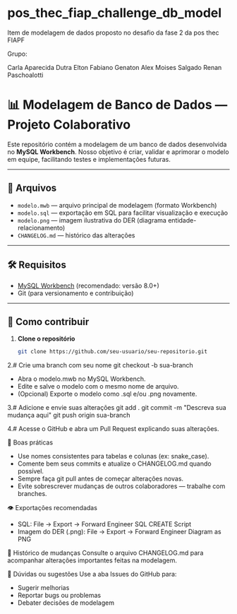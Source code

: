 # pos_thec_fiap_challenge_db_model
Item de modelagem de dados proposto no desafio da fase 2 da pos thec FIAPF

Grupo:

Carla Aparecida Dutra
Elton Fabiano
Genaton Alex
Moises Salgado
Renan Paschoalotti

# 📊 Modelagem de Banco de Dados — Projeto Colaborativo

Este repositório contém a modelagem de um banco de dados desenvolvida no **MySQL Workbench**. Nosso objetivo é criar, validar e aprimorar o modelo em equipe, facilitando testes e implementações futuras.

---

## 📁 Arquivos

- `modelo.mwb` — arquivo principal de modelagem (formato Workbench)
- `modelo.sql` — exportação em SQL para facilitar visualização e execução 
- `modelo.png` — imagem ilustrativa do DER (diagrama entidade-relacionamento)
- `CHANGELOG.md` — histórico das alterações 

---

## 🛠️ Requisitos

- [MySQL Workbench](https://www.mysql.com/products/workbench/) (recomendado: versão 8.0+)
- Git (para versionamento e contribuição)

---

## 🚀 Como contribuir

1. **Clone o repositório**
   ```bash
   git clone https://github.com/seu-usuario/seu-repositorio.git

2.# Crie uma branch com seu nome 
git checkout -b sua-branch

- Abra o modelo.mwb no MySQL Workbench.
- Edite e salve o modelo com o mesmo nome de arquivo.
- (Opcional) Exporte o modelo como .sql e/ou .png novamente.

3.# Adicione e envie suas alterações
git add .
git commit -m "Descreva sua mudança aqui"
git push origin sua-branch

4.# Acesse o GitHub e abra um Pull Request explicando suas alterações.

📌 Boas práticas
- Use nomes consistentes para tabelas e colunas (ex: snake_case).
- Comente bem seus commits e atualize o CHANGELOG.md quando possível.
- Sempre faça git pull antes de começar alterações novas.
- Evite sobrescrever mudanças de outros colaboradores — trabalhe com branches.

👁️ Exportações recomendadas
- SQL:
File → Export → Forward Engineer SQL CREATE Script
- Imagem do DER (.png):
File → Export → Forward Engineer Diagram as PNG

📂 Histórico de mudanças
Consulte o arquivo CHANGELOG.md para acompanhar alterações importantes feitas na modelagem.

🙋 Dúvidas ou sugestões
Use a aba Issues do GitHub para:
- Sugerir melhorias
- Reportar bugs ou problemas
- Debater decisões de modelagem







